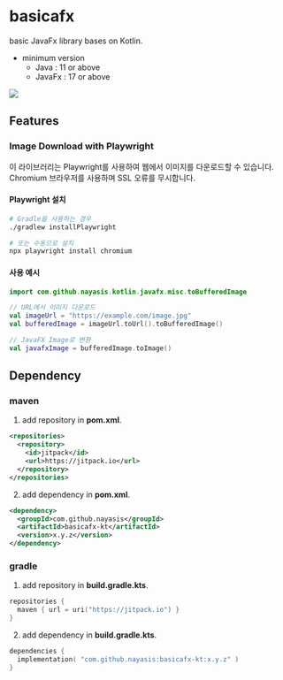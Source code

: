 # basicafx

basic JavaFx library bases on Kotlin.
- minimum version
  - Java : 11 or above
  - JavaFx : 17 or above

[![](https://jitpack.io/v/nayasis/basicafx-kt.svg)](https://jitpack.io/#nayasis/basicafx-kt)

## Features

### Image Download with Playwright
이 라이브러리는 Playwright를 사용하여 웹에서 이미지를 다운로드할 수 있습니다. Chromium 브라우저를 사용하며 SSL 오류를 무시합니다.

#### Playwright 설치
```bash
# Gradle을 사용하는 경우
./gradlew installPlaywright

# 또는 수동으로 설치
npx playwright install chromium
```

#### 사용 예시
```kotlin
import com.github.nayasis.kotlin.javafx.misc.toBufferedImage

// URL에서 이미지 다운로드
val imageUrl = "https://example.com/image.jpg"
val bufferedImage = imageUrl.toUrl().toBufferedImage()

// JavaFX Image로 변환
val javafxImage = bufferedImage.toImage()
```

## Dependency

### maven

1. add repository in **pom.xml**.

```xml
<repositories>
  <repository>
    <id>jitpack</id>
    <url>https://jitpack.io</url>
  </repository>
</repositories>
```

2. add dependency in **pom.xml**.

```xml
<dependency>
  <groupId>com.github.nayasis</groupId>
  <artifactId>basicafx-kt</artifactId>
  <version>x.y.z</version>
</dependency>
```

### gradle

1. add repository in **build.gradle.kts**.

```kotlin
repositories {
  maven { url = uri("https://jitpack.io") }
}
```

2. add dependency in **build.gradle.kts**.

```kotlin
dependencies {
  implementation( "com.github.nayasis:basicafx-kt:x.y.z" )
}
```